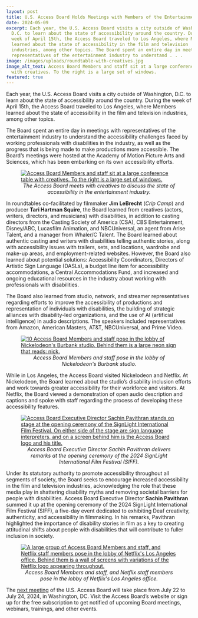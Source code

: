 ```yaml
---
layout: post
title: U.S. Access Board Holds Meetings with Members of the Entertainment Industry
date: 2024-05-09
excerpt: Each year, the U.S. Access Board visits a city outside of Washington,
  D.C. to learn about the state of accessibility around the country. During the
  week of April 15th, the Access Board traveled to Los Angeles, where Members
  learned about the state of accessibility in the film and television
  industries, among other topics. The Board spent an entire day in meetings with
  representatives of the entertainment industry to understand . . .
image: /images/uploads/roundtable-with-creatives.jpg
image_alt_text: Access Board Members and staff sit at a large conference table
  with creatives. To the right is a large set of windows.
featured: true
---
```

Each year, the U.S. Access Board visits a city outside of Washington, D.C. to learn about the state of accessibility around the country. During the week of April 15th, the Access Board traveled to Los Angeles, where Members learned about the state of accessibility in the film and television industries, among other topics.

The Board spent an entire day in meetings with representatives of the entertainment industry to understand the accessibility challenges faced by working professionals with disabilities in the industry, as well as the progress that is being made to make productions more accessible. The Board’s meetings were hosted at the Academy of Motion Picture Arts and Sciences, which has been embarking on its own accessibility efforts.

<figure class="img-left">
  <a href="{{ site.baseurl }}/images/uploads/roundtable-with-creatives.jpg">
    <img src="{{ site.baseurl }}/images/uploads/roundtable-with-creatives.jpg" alt="Access Board Members and staff sit at a large conference table with creatives. To the right is a large set of windows." class="center">
  </a>
  <figcaption style="text-align:center">
    <em>The Access Board meets with creatives to discuss the state of accessibility in the entertainment industry.</em>
  </figcaption>
</figure>

In roundtables co-facilitated by filmmaker **Jim LeBrecht** (*Crip Camp*) and producer **Tari Hartman Squire**, the Board learned from creatives (actors, writers, directors, and musicians) with disabilities, in addition to casting directors from the Casting Society of America (CSA), CBS Entertainment, Disney/ABC, Lucasfilm Animation, and NBCUniversal, an agent from Arise Talent, and a manager from Whaler/C Talent. The Board learned about authentic casting and writers with disabilities telling authentic stories, along with accessibility issues with trailers, sets, and locations, wardrobe and make-up areas, and employment-related websites. However, the Board also learned about potential solutions: Accessibility Coordinators, Directors of Artistic Sign Language (DASLs), a budget line item for accessibility accommodations, a Central Accommodations Fund, and increased and ongoing educational resources in the industry about working with professionals with disabilities.

The Board also learned from studio, network, and streamer representatives regarding efforts to improve the accessibility of productions and representation of individuals with disabilities, the building of strategic alliances with disability-led organizations, and the use of AI (artificial intelligence) in audio descriptions. The speakers included representatives from Amazon, American Masters, AT&T, NBCUniversal, and Prime Video.

<figure class="img-right">
  <a href="{{ site.baseurl }}/images/uploads/staff-members-with-nickelodeon-sign.jpg">
    <img src="{{ site.baseurl }}/images/uploads/staff-members-with-nickelodeon-sign.jpg" alt="10 Access Board Members and staff pose in the lobby of Nickelodeon's Burbank studio. Behind them is a large neon sign that reads: nick." class="center">
  </a>
  <figcaption style="text-align:center">
    <em>Access Board Members and staff pose in the lobby of Nickelodeon's Burbank studio.</em>
  </figcaption>
</figure>

While in Los Angeles, the Access Board visited Nickelodeon and Netflix. At Nickelodeon, the Board learned about the studio’s disability inclusion efforts and work towards greater accessibility for their workforce and visitors. At Netflix, the Board viewed a demonstration of open audio description and captions and spoke with staff regarding the process of developing these accessibility features.

<figure class="img-left">
  <a href="{{ site.baseurl }}/images/uploads/sachin-at-signlight-festival.jpg">
    <img src="{{ site.baseurl }}/images/uploads/sachin-at-signlight-festival.jpg" alt="Access Board Executive Director Sachin Pavithran stands on stage at the opening ceremony of the SignLight International Film Festival. On either side of the stage are sign language interpreters, and on a screen behind him is the Access Board logo and his title." class="center">
  </a>
  <figcaption style="text-align:center">
    <em>Access Board Executive Director Sachin Pavithran delivers remarks at the opening ceremony of the 2024 SignLight International Film Festival (SIFF).</em>
  </figcaption>
</figure>

Under its statutory authority to promote accessibility throughout all segments of society, the Board seeks to encourage increased accessibility in the film and television industries, acknowledging the role that these media play in shattering disability myths and removing societal barriers for people with disabilities. Access Board Executive Director **Sachin Pavithran** summed it up at the opening ceremony of the 2024 SignLight International Film Festival (SIFF), a five-day event dedicated to exhibiting Deaf creativity, authenticity, and accessibility in filmmaking. In his remarks, Pavithran highlighted the importance of disability stories in film as a key to creating attitudinal shifts about people with disabilities that will contribute to fuller inclusion in society.

<figure class="img-right">
  <a href="{{ site.baseurl }}/images/uploads/members-staff-at-netflix.jpg">
    <img src="{{ site.baseurl }}/images/uploads/members-staff-at-netflix.jpg" alt="A large group of Access Board Members and staff, and Netflix staff members pose in the lobby of Netflix's Los Angeles office. Behind them is a wall of screens with variations of the Netflix logo appearing throughout." class="center">
  </a>
  <figcaption style="text-align:center">
    <em>Access Board Members and staff, and Netflix staff members pose in the lobby of Netflix's Los Angeles office.</em>
  </figcaption>
</figure>

The [next meeting](https://www.access-board.gov/about/meetings.html) of the U.S. Access Board will take place from July 22 to July 24, 2024, in Washington, DC. Visit the Access Board’s website or sign up for the free subscription to get notified of upcoming Board meetings, webinars, trainings, and other events.